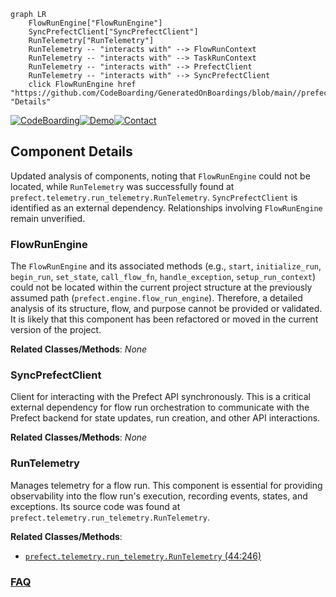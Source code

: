 ```mermaid
graph LR
    FlowRunEngine["FlowRunEngine"]
    SyncPrefectClient["SyncPrefectClient"]
    RunTelemetry["RunTelemetry"]
    RunTelemetry -- "interacts with" --> FlowRunContext
    RunTelemetry -- "interacts with" --> TaskRunContext
    RunTelemetry -- "interacts with" --> PrefectClient
    RunTelemetry -- "interacts with" --> SyncPrefectClient
    click FlowRunEngine href "https://github.com/CodeBoarding/GeneratedOnBoardings/blob/main//prefect/FlowRunEngine.md" "Details"
```
[![CodeBoarding](https://img.shields.io/badge/Generated%20by-CodeBoarding-9cf?style=flat-square)](https://github.com/CodeBoarding/CodeBoarding)[![Demo](https://img.shields.io/badge/Try%20our-Demo-blue?style=flat-square)](https://www.codeboarding.org/demo)[![Contact](https://img.shields.io/badge/Contact%20us%20-%20contact@codeboarding.org-lightgrey?style=flat-square)](mailto:contact@codeboarding.org)

## Component Details

Updated analysis of components, noting that `FlowRunEngine` could not be located, while `RunTelemetry` was successfully found at `prefect.telemetry.run_telemetry.RunTelemetry`. `SyncPrefectClient` is identified as an external dependency. Relationships involving `FlowRunEngine` remain unverified.

### FlowRunEngine
The `FlowRunEngine` and its associated methods (e.g., `start`, `initialize_run`, `begin_run`, `set_state`, `call_flow_fn`, `handle_exception`, `setup_run_context`) could not be located within the current project structure at the previously assumed path (`prefect.engine.flow_run_engine`). Therefore, a detailed analysis of its structure, flow, and purpose cannot be provided or validated. It is likely that this component has been refactored or moved in the current version of the project.


**Related Classes/Methods**: _None_

### SyncPrefectClient
Client for interacting with the Prefect API synchronously. This is a critical external dependency for flow run orchestration to communicate with the Prefect backend for state updates, run creation, and other API interactions.


**Related Classes/Methods**: _None_

### RunTelemetry
Manages telemetry for a flow run. This component is essential for providing observability into the flow run's execution, recording events, states, and exceptions. Its source code was found at `prefect.telemetry.run_telemetry.RunTelemetry`.


**Related Classes/Methods**:

- <a href="https://github.com/PrefectHQ/prefect/blob/master/src/prefect/telemetry/run_telemetry.py#L44-L246" target="_blank" rel="noopener noreferrer">`prefect.telemetry.run_telemetry.RunTelemetry` (44:246)</a>




### [FAQ](https://github.com/CodeBoarding/GeneratedOnBoardings/tree/main?tab=readme-ov-file#faq)